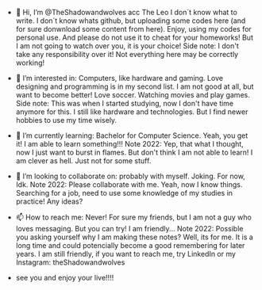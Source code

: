 - 👋 Hi, I’m @TheShadowandwolves acc The Leo
I don´t know what to write. I don´t know whats github, but uploading some codes here (and for sure donwnload some content from here). 
Enjoy, using my codes for personal use. And please do not use it to cheat for your homeworks! But I am not going to watch over you, it is your choice!
Side note: I don't take any responsibility over it! Not everything here may be correctly working!

- 👀 I’m interested in:
Computers, like hardware and gaming. Love designing and programming is in my second list. I am not good at all, but want to become better!
Love soccer. Watching movies and play games.
Side note: This was when I started studying, now I don't have time anymore for this. I still like hardware and technologies. But I find newer hobbies to use my time wisely.

- 🌱 I’m currently learning:
Bachelor for Computer Science. Yeah, you get it! I am able to learn something!!!
Note 2022: Yep, that what I thought, now I just want to burst in flames. But don't think I am not able to learn! I am clever as hell. Just not for some stuff.

- 💞️ I’m looking to collaborate on:
probably with myself. Joking. For now, Idk.
Note 2022: Please collaborate with me. Yeah, now I know things. Searching for a job, need to use some knowledge of my studies in practice! Any ideas?

- 📫 How to reach me:
Never! For sure my friends, but I am not a guy who loves messaging. But you can try!
I am friendly...
Note 2022: Possible you asking yourself why I am making these notes? Well, its for me. It is a long time and could potencially become a good remembering for later years.
I am still friendly, if you want to reach me, try LinkedIn or my Instagram: theShadowandwolves

- see you and enjoy your live!!!!
<!---
TheShadowandwolves/TheShadowandwolves is a ✨ special ✨ repository because its `README.md` (this file) appears on your GitHub profile.
You can click the Preview link to take a look at your changes.
--->
